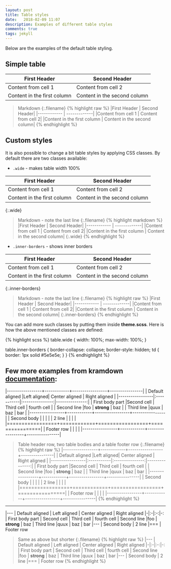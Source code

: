```yaml
---
layout: post
title: Table styles
date:   2018-02-09 11:07
description: Examples of different table styles
comments: true
tags: jekyll
---
```


Below are the examples of the default table styling.

## Simple table

|First Header | Second Header|
|------------ | -------------|
|Content from cell 1 | Content from cell 2|
|Content in the first column | Content in the second column|

>Markdown
{:.filename}
{% highlight raw %}
|First Header | Second Header|
|------------ | -------------|
|Content from cell 1 | Content from cell 2|
|Content in the first column | Content in the second column|
{% endhighlight %}

## Custom styles

It is also possible to change a bit table styles by applying CSS classes. By default there are two classes available:

 - `.wide` - makes table width 100%

|First Header | Second Header|
|------------ | -------------|
|Content from cell 1 | Content from cell 2|
|Content in the first column | Content in the second column|
{:.wide}

>Markdown - note the last line
{:.filename}
{% highlight markdown %}
|First Header | Second Header|
|------------ | -------------|
|Content from cell 1 | Content from cell 2|
|Content in the first column | Content in the second column|
{:.wide}
{% endhighlight %}

 - `.inner-borders` - shows inner borders

|First Header | Second Header|
|------------ | -------------|
|Content from cell 1 | Content from cell 2|
|Content in the first column | Content in the second column|
{:.inner-borders}

>Markdown - note the last line
{:.filename}
{% highlight raw %}
|First Header | Second Header|
|------------ | -------------|
|Content from cell 1 | Content from cell 2|
|Content in the first column | Content in the second column|
{:.inner-borders}
{% endhighlight %}

You can add more such classes by putting them inside **theme.scss**. Here is how the above mentioned classes are defined:

{% highlight scss %}
table.wide {
  width: 100%;
  max-width: 100%;
}

table.inner-borders {
  border-collapse: collapse;
  border-style: hidden;
  td {
    border: 1px solid #5e5e5e;
  }
}
{% endhighlight %}


## Few more examples from kramdown [documentation](https://kramdown.gettalong.org/syntax.html#tables):

|-----------------+------------+-----------------+----------------|
| Default aligned |Left aligned| Center aligned  | Right aligned  |
|-----------------|:-----------|:---------------:|---------------:|
| First body part |Second cell | Third cell      | fourth cell    |
| Second line     |foo         | **strong**      | baz            |
| Third line      |quux        | baz             | bar            |
|-----------------+------------+-----------------+----------------|
| Second body     |            |                 |                |
| 2 line          |            |                 |                |
|=================+============+=================+================|
| Footer row      |            |                 |                |
|-----------------+------------+-----------------+----------------|

>Table header row, two table bodies and a table footer row
{:.filename}
{% highlight raw %}
|-----------------+------------+-----------------+----------------|
| Default aligned |Left aligned| Center aligned  | Right aligned  |
|-----------------|:-----------|:---------------:|---------------:|
| First body part |Second cell | Third cell      | fourth cell    |
| Second line     |foo         | **strong**      | baz            |
| Third line      |quux        | baz             | bar            |
|-----------------+------------+-----------------+----------------|
| Second body     |            |                 |                |
| 2 line          |            |                 |                |
|=================+============+=================+================|
| Footer row      |            |                 |                |
|-----------------+------------+-----------------+----------------|
{% endhighlight %}

---

|---
| Default aligned | Left aligned | Center aligned | Right aligned
|-|:-|:-:|-:
| First body part | Second cell | Third cell | fourth cell
| Second line |foo | **strong** | baz
| Third line |quux | baz | bar
|---
| Second body
| 2 line
|===
| Footer row

>Same as above but shorter
{:.filename}
{% highlight raw %}
|---
| Default aligned | Left aligned | Center aligned | Right aligned
|-|:-|:-:|-:
| First body part | Second cell | Third cell | fourth cell
| Second line |foo | **strong** | baz
| Third line |quux | baz | bar
|---
| Second body
| 2 line
|===
| Footer row
{% endhighlight %}
